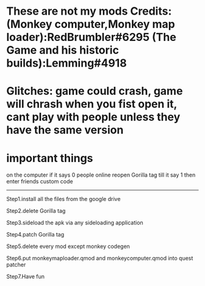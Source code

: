 # These are not my mods Credits:(Monkey computer,Monkey map loader):RedBrumbler#6295 (The Game and his historic builds):Lemming#4918 


# Glitches: game could crash, game will chrash when you fist open it, cant play with people unless they have the same version

# important things 
on the computer if it says 0 people online reopen Gorilla tag till it say 1 then enter friends custom code

_______________________________________________________________________________________________________

 Step1.install all the files from the google drive
 
 Step2.delete Gorilla tag
 
 Step3.sideload the apk via any sideloading application
 
 Step4.patch Gorilla tag
 
 Step5.delete every mod except monkey codegen 
 
 Step6.put monkeymaploader.qmod  and monkeycomputer.qmod into quest patcher
 
 Step7.Have fun


